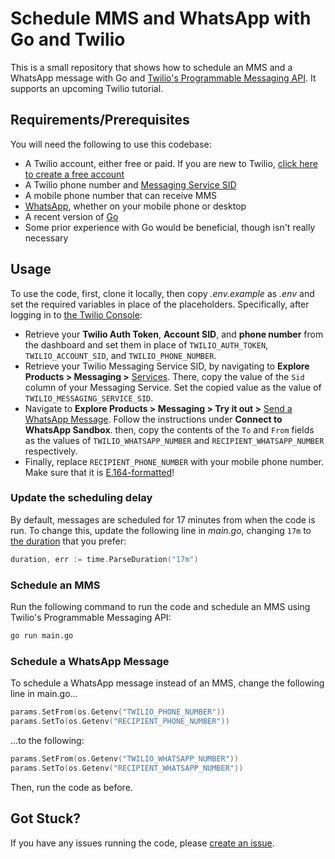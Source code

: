 # Schedule MMS and WhatsApp with Go and Twilio

This is a small repository that shows how to schedule an MMS and a WhatsApp message with Go and [Twilio's Programmable Messaging API](https://www.twilio.com/docs/sms/api/message-resource#schedule-a-message-resource).
It supports an upcoming Twilio tutorial.

## Requirements/Prerequisites

You will need the following to use this codebase:

- A Twilio account, either free or paid. 
  If you are new to Twilio, [click here to create a free account](http://www.twilio.com/referral/QlBtVJ)
- A Twilio phone number and [Messaging Service SID](https://support.twilio.com/hc/en-us/articles/223134387-What-is-a-Message-SID-)
- A mobile phone number that can receive MMS
- [WhatsApp](https://www.whatsapp.com/), whether on your mobile phone or desktop
- A recent version of [Go](https://go.dev/)
- Some prior experience with Go would be beneficial, though isn't really necessary

## Usage

To use the code, first, clone it locally, then copy _.env.example_ as _.env_ and set the required variables in place of the placeholders.
Specifically, after logging in to [the Twilio Console](https://console.twilio.com):

- Retrieve your **Twilio Auth Token**, **Account SID**, and **phone number** from the dashboard and set them in place of `TWILIO_AUTH_TOKEN`, `TWILIO_ACCOUNT_SID`, and `TWILIO_PHONE_NUMBER`. 
- Retrieve your Twilio Messaging Service SID, by navigating to **Explore Products > Messaging >** [Services](https://console.twilio.com/us1/develop/sms/services). 
  There, copy the value of the `Sid` column of your Messaging Service. 
  Set the copied value as the value of `TWILIO_MESSAGING_SERVICE_SID`.
- Navigate to **Explore Products > Messaging > Try it out >** [Send a WhatsApp Message](https://console.twilio.com/us1/develop/sms/try-it-out/whatsapp-learn?frameUrl=%2Fconsole%2Fsms%2Fwhatsapp%2Flearn%3Fx-target-region%3Dus1). 
  Follow the instructions under **Connect to WhatsApp Sandbox**. then, copy the contents of the `To` and `From` fields as the values of `TWILIO_WHATSAPP_NUMBER` and `RECIPIENT_WHATSAPP_NUMBER` respectively.
- Finally, replace `RECIPIENT_PHONE_NUMBER` with your mobile phone number. 
  Make sure that it is [E.164-formatted](https://www.twilio.com/docs/glossary/what-e164)!
  
### Update the scheduling delay

By default, messages are scheduled for 17 minutes from when the code is run. 
To change this, update the following line in *main.go*, changing `17m` to [the duration](https://pkg.go.dev/maze.io/x/duration#ParseDuration) that you prefer:

```go
duration, err := time.ParseDuration("17m")
```

### Schedule an MMS

Run the following command to run the code and schedule an MMS using Twilio's Programmable Messaging API:

```bash
go run main.go
```

### Schedule a WhatsApp Message

To schedule a WhatsApp message instead of an MMS, change the following line in main.go...

```go
params.SetFrom(os.Getenv("TWILIO_PHONE_NUMBER"))
params.SetTo(os.Getenv("RECIPIENT_PHONE_NUMBER"))
```

...to the following:

```go
params.SetFrom(os.Getenv("TWILIO_WHATSAPP_NUMBER"))
params.SetTo(os.Getenv("RECIPIENT_WHATSAPP_NUMBER"))
```

Then, run the code as before.

## Got Stuck?

If you have any issues running the code, please [create an issue](https://github.com/settermjd/schedule-mms-and-whatsapp-with-go-and-twilio/issues/new/choose).  